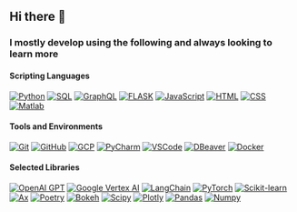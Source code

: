## Hi there 👋

### I mostly develop using the following and always looking to learn more

#### Scripting Languages
[![Python](https://img.shields.io/badge/-Python-3776AB?style=flat&logo=python&logoColor=white)](https://www.python.org/)
[![SQL](https://img.shields.io/badge/-SQL-4479A1?style=flat&logo=postgresql&logoColor=white)](https://www.postgresql.org/)
[![GraphQL](https://img.shields.io/badge/-GraphQL-E10098?style=flat&logo=graphql&logoColor=white)](https://graphql.org/)
[![FLASK](https://img.shields.io/badge/-FLASK-000000?style=flat&logo=flask&logoColor=white)](https://flask.palletsprojects.com/)
[![JavaScript](https://img.shields.io/badge/-JavaScript-F7DF1E?style=flat&logo=javascript&logoColor=black)](https://developer.mozilla.org/en-US/docs/Web/JavaScript)
[![HTML](https://img.shields.io/badge/-HTML5-E34F26?style=flat&logo=html5&logoColor=white)](https://developer.mozilla.org/en-US/docs/Web/Guide/HTML/HTML5)
[![CSS](https://img.shields.io/badge/-CSS3-1572B6?style=flat&logo=css3&logoColor=white)](https://developer.mozilla.org/en-US/docs/Web/CSS)
[![Matlab](https://img.shields.io/badge/-Matlab-0076A8?style=flat&logo=mathworks&logoColor=white)](https://www.mathworks.com/products/matlab.html)

#### Tools and Environments
[![Git](https://img.shields.io/badge/-Git-F05032?style=flat&logo=git&logoColor=white)](https://git-scm.com/)
[![GitHub](https://img.shields.io/badge/-GitHub-181717?style=flat&logo=github&logoColor=white)](https://github.com/)
[![GCP](https://img.shields.io/badge/-GCP-4285F4?style=flat&logo=google-cloud&logoColor=white)](https://cloud.google.com/)
[![PyCharm](https://img.shields.io/badge/-PyCharm-000000?style=flat&logo=pycharm&logoColor=white)](https://www.jetbrains.com/pycharm/)
[![VSCode](https://img.shields.io/badge/-VSCode-007ACC?style=flat&logo=visual-studio-code&logoColor=white)](https://code.visualstudio.com/)
[![DBeaver](https://img.shields.io/badge/-DBeaver-2C8EBB?style=flat&logo=dbeaver&logoColor=white)](https://dbeaver.io/)
[![Docker](https://img.shields.io/badge/-Docker-2496ED?style=flat&logo=docker&logoColor=white)](https://www.docker.com/)

#### Selected Libraries
[![OpenAI GPT](https://img.shields.io/badge/-OpenAI_GPT-000000?style=flat&logo=openai&logoColor=white)](https://openai.com/gpt)
[![Google Vertex AI](https://img.shields.io/badge/-Google_Vertex_AI-4285F4?style=flat&logo=google-cloud&logoColor=white)](https://cloud.google.com/vertex-ai)
[![LangChain](https://img.shields.io/badge/-LangChain-000000?style=flat)](https://example.com)
[![PyTorch](https://img.shields.io/badge/-PyTorch-EE4C2C?style=flat&logo=pytorch&logoColor=white)](https://pytorch.org/)
[![Scikit-learn](https://img.shields.io/badge/-Scikit--learn-F7931E?style=flat&logo=scikit-learn&logoColor=white)](https://scikit-learn.org/stable/)
[![Ax](https://img.shields.io/badge/-Ax-7400B8?style=flat)](https://example.com)
[![Poetry](https://img.shields.io/badge/-Poetry-50318F?style=flat&logo=python&logoColor=white)](https://python-poetry.org/)
[![Bokeh](https://img.shields.io/badge/-Bokeh-E64545?style=flat&logo=bokeh&logoColor=white)](https://bokeh.org/)
[![Scipy](https://img.shields.io/badge/-Scipy-8CAAE6?style=flat)](https://www.scipy.org/)
[![Plotly](https://img.shields.io/badge/-Plotly-3F4F75?style=flat&logo=plotly&logoColor=white)](https://plotly.com/)
[![Pandas](https://img.shields.io/badge/-Pandas-150458?style=flat&logo=pandas&logoColor=white)](https://pandas.pydata.org/)
[![Numpy](https://img.shields.io/badge/-Numpy-013243?style=flat&logo=numpy&logoColor=white)](https://numpy.org/)
